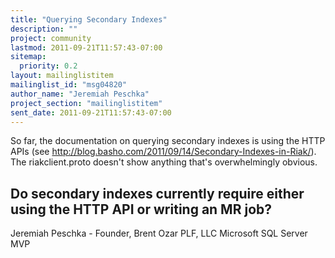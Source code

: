 ```yaml
---
title: "Querying Secondary Indexes"
description: ""
project: community
lastmod: 2011-09-21T11:57:43-07:00
sitemap:
  priority: 0.2
layout: mailinglistitem
mailinglist_id: "msg04820"
author_name: "Jeremiah Peschka"
project_section: "mailinglistitem"
sent_date: 2011-09-21T11:57:43-07:00
---
```



So far, the documentation on querying secondary indexes is using the HTTP APIs 
(see http://blog.basho.com/2011/09/14/Secondary-Indexes-in-Riak/). The 
riakclient.proto doesn't show anything that's overwhelmingly obvious. 

Do secondary indexes currently require either using the HTTP API or writing an 
MR job?
---
Jeremiah Peschka - Founder, Brent Ozar PLF, LLC
Microsoft SQL Server MVP
